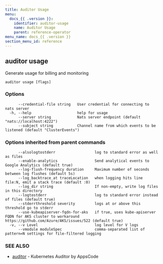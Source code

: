 ```yaml
---
title: Auditor Usage
menu:
  docs_{{ .version }}:
    identifier: auditor-usage
    name: Auditor Usage
    parent: reference-operator
menu_name: docs_{{ .version }}
section_menu_id: reference
---
```

## auditor usage

Generate usage for billing and monitoring

```
auditor usage [flags]
```

### Options

```
      --credential-file string   User credential for connecting to nats server
  -h, --help                     help for usage
      --server string            Nats server endpoint (default "nats://localhost:4222")
      --subject string           Channel name from which events to be listened (default "ClusterEvents")
```

### Options inherited from parent commands

```
      --alsologtostderr                  log to standard error as well as files
      --enable-analytics                 Send analytical events to Google Analytics (default true)
      --log-flush-frequency duration     Maximum number of seconds between log flushes (default 5s)
      --log_backtrace_at traceLocation   when logging hits line file:N, emit a stack trace (default :0)
      --log_dir string                   If non-empty, write log files in this directory
      --logtostderr                      log to standard error instead of files (default true)
      --stderrthreshold severity         logs at or above this threshold go to stderr
      --use-kubeapiserver-fqdn-for-aks   if true, uses kube-apiserver FQDN for AKS cluster to workaround https://github.com/Azure/AKS/issues/522 (default true)
  -v, --v Level                          log level for V logs
      --vmodule moduleSpec               comma-separated list of pattern=N settings for file-filtered logging
```

### SEE ALSO

* [auditor](/docs/reference/operator/auditor.md)	 - Kubernetes Auditor by AppsCode

